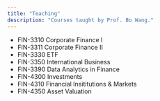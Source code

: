 ```yaml
---
title: "Teaching"
description: "Courses taught by Prof. Bo Wang."
---
```


- FIN-3310 Corporate Finance I
- FIN-3311 Corporate Finance II
- FIN-3330 ETF
- FIN-3350 International Business
- FIN-3390 Data Analytics in Finance
- FIN-4300 Investments
- FIN-4310 Financial Insititutions & Markets
- FIN-4350 Asset Valuation
